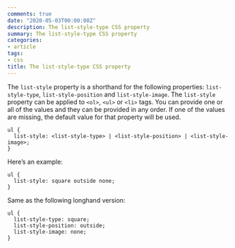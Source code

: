 ```yaml
---
comments: true
date: "2020-05-03T00:00:00Z"
description: The list-style-type CSS property
summary: The list-style-type CSS property
categories:
- article
tags:
- css
title: The list-style-type CSS property
---
```


The `list-style` property is a shorthand for the following properties: `list-style-type`,  `list-style-position` and `list-style-image`. The `list-style` property can be applied to `<ol>`, `<ul>` or `<li>` tags. You can provide one or all of the values and they can be provided in any order. If one of the values are missing, the default value for that property will be used.

```
ul {
  list-style: <list-style-type> | <list-style-position> | <list-style-image>;
}
```

Here’s an example:

```
ul {
  list-style: square outside none;
}
```

Same as the following longhand version:

```
ul {
  list-style-type: square;
  list-style-position: outside;
  list-style-image: none;
}
```




